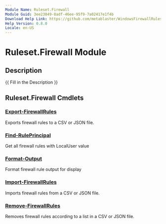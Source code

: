 ```yaml
---
Module Name: Ruleset.Firewall
Module Guid: 3ee23849-8adf-46ee-95f9-7a02417e1f4b
Download Help Link: https://github.com/metablaster/WindowsFirewallRuleset/tree/master/Config/HelpContent/0.8.0
Help Version: 0.8.0
Locale: en-US
---
```


# Ruleset.Firewall Module

## Description

{{ Fill in the Description }}

## Ruleset.Firewall Cmdlets

### [Export-FirewallRules](Export-FirewallRules.md)

Exports firewall rules to a CSV or JSON file.

### [Find-RulePrincipal](Find-RulePrincipal.md)

Get all firewall rules with LocalUser value

### [Format-Output](Format-Output.md)

Format firewall rule output for display

### [Import-FirewallRules](Import-FirewallRules.md)

Imports firewall rules from a CSV or JSON file.

### [Remove-FirewallRules](Remove-FirewallRules.md)

Removes firewall rules according to a list in a CSV or JSON file.
